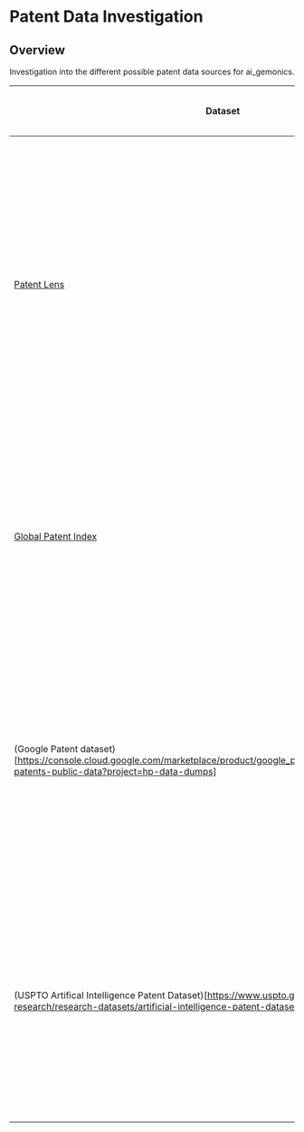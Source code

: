# Patent Data Investigation

## Overview

Investigation into the different possible patent data sources for ai_gemonics.

|Dataset                                    |Summary                                                                                                                                                                                                                                                                                                                                                          |How to Access (Format, Restrictions)                                                                                                                                                                                                                                                       |Temporal Coverage             |Data Sources                                                                                                                                            |Update Cadence |How to Store?        |How will we find AI / genomics papers?                                                                                                                                                                                                                                                        |Pros                                                                                                                                                                                                 |Cons                                                                                                                                                                                                                       |Notes                                                                                                                                                   |
|-------------------------------------------|-----------------------------------------------------------------------------------------------------------------------------------------------------------------------------------------------------------------------------------------------------------------------------------------------------------------------------------------------------------------|-------------------------------------------------------------------------------------------------------------------------------------------------------------------------------------------------------------------------------------------------------------------------------------------|------------------------------|--------------------------------------------------------------------------------------------------------------------------------------------------------|---------------|---------------------|----------------------------------------------------------------------------------------------------------------------------------------------------------------------------------------------------------------------------------------------------------------------------------------------|-----------------------------------------------------------------------------------------------------------------------------------------------------------------------------------------------------|---------------------------------------------------------------------------------------------------------------------------------------------------------------------------------------------------------------------------|--------------------------------------------------------------------------------------------------------------------------------------------------------|
|[Patent Lens](https://www.lens.org/)                                |Information on over 138 million patent records from different patent organisations.They’re also mapping this patent data to other information including scholarly works, authors, applicants, owners and families. Example patent query / response fields including sample patent record                                                                         |Can access full corpus of Lens patent records via API or bulk download in json. you must pass a query. example query attached. In terms of restrictions, our use could be "commercial" according to their terms of use. We would therefore have to pay 1000 dollars per annum for its use. |patent data from 1700s onwards|Microsoft Academic, CrossRef, ORCID, PubMed, Impactstory, CORE, European Patent Office, USPTO, IP Australia and World Intellectual Property Organisation|bi-monthly     |s3?                  |Likely take a keyword approach to querying the API across text fields like abstract (the patent document abstract text), description (the description text of the patent document), patent title (title of the patent/invention) and claims.                                                  |- Aggregated and in a single format so we won't have to spend time standardising data from EPO, UPSTO etc.  - well documented, API appears easy to use                                               |- Aggregated so if we have any difficulty with this source, we will have difficulty across EPO, USPTO etc. sources - Not open source for commercial use                                                                    |Is there anything about our work that could help contribute to their open source mission? i.e. disambiguation, quality checking, translation of texts?  |
|[Global Patent Index](https://www.epo.org/searching-for-patents/technical/espacenet/gpi.html)                        |Patent, bibliographic, legal event and full text data from the European Patent Office.                                                                                                                                                                                                                                                                           |Can access patents via a front end search and download search query results in .csv. We will need to purchase the data on a quarterly (250 euros), bi-annually (450 euros) or annual (755 euros) basis.                                                                                    |                              |EPO                                                                                                                                                     |weekly         |s3?                  |Likely take a keyword approach, following their search guidelines to query the database.                                                                                                                                                                                                      |                                                                                                                                                                                                     |- not open source - no way to programmatically access the data via an API - only EPO patents - up front cost of setting up an account                                                                                      |                                                                                                                                                        |
|(Google Patent dataset)[https://console.cloud.google.com/marketplace/product/google_patents_public_datasets/google-patents-public-data?project=hp-data-dumps]                      |Bibliographic information on more than 90 million patent publications from 17 countries and US full text, provided by IFI CLAIMS Patent Services. The Google Patents Research Data also includes english machine translations for titles and abstracts from Google Translate, similarity vectors, extracted top terms, similar documents and forward references. |Can access via BigQuery. The data is open, licensed under 4.0 creative commons.                                                                                                                                                                                                            |                              |IFI CLAIMS Patent Services (which is itself an aggregator of patents accross 100+ sources)                                                              |Quarterly      |Connect to its own db|We could either take a keyword approach or take advantage of a number of tools they have built on top of the patent data, including "automated patent landscaping"  that takes a semi-supervised approach to find patents related to a topic for which we can generate a seed set of patents. |- open source - Provides translations of non-english patents - Does a lot of the data science work for us by providing similarity vectors, a method to identify patent landscapes using seed patents |- learning curve to get comfortable using SQL and BigQuery - The text data does not look structured but TBD - updated less frequently than the other sources - More opaque data sources (who are IFI CLAIMS data sources?) |Blog on both the patent and patent research data                                                                                                        |
|(USPTO Artifical Intelligence Patent Dataset)[https://www.uspto.gov/ip-policy/economic-research/research-datasets/artificial-intelligence-patent-dataset]|U.S. patents issued between 1976 and 2020 and pre-grant publications published through 2020 that contain one or more of several AI technology components (including machine learning, natural language processing, computer vision, speech, knowledge processing, AI hardware, evolutionary computation, and planning and control).                              |Can download data directly in bulk in either .dta or .tcs format.                                                                                                                                                                                                                          |1976 - 2020                   |USPTO                                                                                                                                                   |Appears one off|s3?                  |Given the patents are already related to AI, we will just need to subset for genomics related patents.                                                                                                                                                                                        |- patents already at least related to AI - open source                                                                                                                                               |- appears one off - only U.S. patents represented  - given the approach to identifying AI papers will invariably not be 100% accurate, we will be "downstreaming" those errors                                             |Would be good to assess their method of identifying AI patents in U.S. data and apply it to AI genomics patents across a number of patent data sources. |
